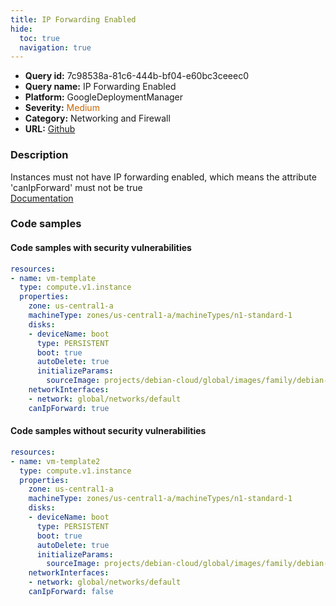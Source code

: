 ```yaml
---
title: IP Forwarding Enabled
hide:
  toc: true
  navigation: true
---
```


<style>
  .highlight .hll {
    background-color: #ff171742;
  }
  .md-content {
    max-width: 1100px;
    margin: 0 auto;
  }
</style>

-   **Query id:** 7c98538a-81c6-444b-bf04-e60bc3ceeec0
-   **Query name:** IP Forwarding Enabled
-   **Platform:** GoogleDeploymentManager
-   **Severity:** <span style="color:#C60">Medium</span>
-   **Category:** Networking and Firewall
-   **URL:** [Github](https://github.com/Checkmarx/kics/tree/master/assets/queries/googleDeploymentManager/gcp/ip_forwarding_enabled)

### Description
Instances must not have IP forwarding enabled, which means the attribute 'canIpForward' must not be true<br>
[Documentation](https://cloud.google.com/compute/docs/reference/rest/v1/instances)

### Code samples
#### Code samples with security vulnerabilities
```yaml title="Postitive test num. 1 - yaml file" hl_lines="16"
resources:
- name: vm-template
  type: compute.v1.instance
  properties:
    zone: us-central1-a
    machineType: zones/us-central1-a/machineTypes/n1-standard-1
    disks:
    - deviceName: boot
      type: PERSISTENT
      boot: true
      autoDelete: true
      initializeParams:
        sourceImage: projects/debian-cloud/global/images/family/debian-9
    networkInterfaces:
    - network: global/networks/default
    canIpForward: true

```


#### Code samples without security vulnerabilities
```yaml title="Negative test num. 1 - yaml file"
resources:
- name: vm-template2
  type: compute.v1.instance
  properties:
    zone: us-central1-a
    machineType: zones/us-central1-a/machineTypes/n1-standard-1
    disks:
    - deviceName: boot
      type: PERSISTENT
      boot: true
      autoDelete: true
      initializeParams:
        sourceImage: projects/debian-cloud/global/images/family/debian-9
    networkInterfaces:
    - network: global/networks/default
    canIpForward: false

```
